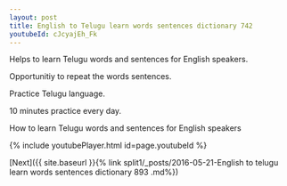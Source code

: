 ```yaml
---
layout: post
title: English to Telugu learn words sentences dictionary 742 
youtubeId: cJcyajEh_Fk
---
```

 
 
Helps to learn Telugu words and sentences for English speakers.

Opportunitiy to repeat the words sentences. 

Practice Telugu language. 
 
10 minutes practice every day. 
 
How to learn Telugu words and sentences for English speakers 
 
{% include youtubePlayer.html id=page.youtubeId %}
 
 
[Next]({{ site.baseurl }}{% link  split1/_posts/2016-05-21-English to telugu learn words sentences dictionary 893 .md%})
 
